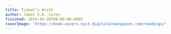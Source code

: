 ```yaml
---
title: Tiamat's Wrath
author: James S.A. Corey
finished: 2019-04-20T00:00:00.000Z
coverImage: 'https://book-covers.nyc3.digitaloceanspaces.com/readings/tiamats-wrath-01.jpg'
---
```

